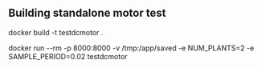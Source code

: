 
## Building standalone motor test
docker build -t testdcmotor .

docker run --rm -p 8000:8000 -v /tmp:/app/saved -e NUM_PLANTS=2 -e SAMPLE_PERIOD=0.02 testdcmotor

